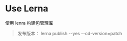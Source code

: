 <!--
 * @Author: 郁南
 * @LastEditors: 郁南
 * @Date: 2021-10-01 15:49:40
 * @LastEditTime: 2021-10-01 19:59:32
 * @FilePath: \yunan\README.md
 * @Description: 
-->
# Use Lerna

使用 lenra 构建包管理库

> 发布版本： lerna publish --yes --cd-version=patch